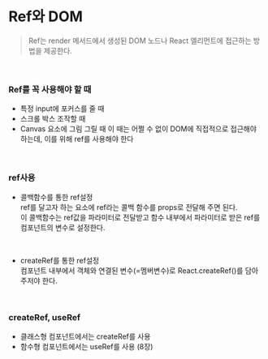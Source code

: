 # Ref와 DOM<br>
> Ref는 render 메서드에서 생성된 DOM 노드나 React 엘리먼트에 접근하는 방법을 제공한다.<br>
<br>

### Ref를 꼭 사용해야 할 때
- 특정 input에 포커스를 줄 때
- 스크롤 박스 조작할 때
- Canvas 요소에 그림 그릴 때
이 때는 어쩔 수 없이 DOM에 직접적으로 접근해야 하는데, 이를 위해 ref를 사용해야 한다<br>
<br>

### ref사용
- 콜백함수를 통한 ref설정<br>
ref를 달고자 하는 요소에 ref라는 콜백 함수를 props로 전달해 주면 된다.<br>
이 콜백함수는 ref값을 파라미터로 전달받고 함수 내부에서 파라미터로 받은 ref를 컴포넌트의 변수로 설정한다.<br>
<br>

- createRef를 통한 ref설정<br>
컴포넌트 내부에서 객체와 연결된 변수(=멤버변수)로 React.createRef()를 담아 주저야 한다.<br>
<br>

### createRef, useRef
- 클래스형 컴포넌트에서는 createRef를 사용
- 함수형 컴포넌트에서는 useRef를 사용 (8장)